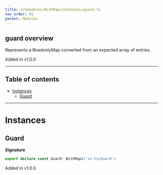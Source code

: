 ```yaml
---
title: schemables/WithMap/instances/guard.ts
nav_order: 92
parent: Modules
---
```


## guard overview

Represents a ReadonlyMap converted from an expected array of entries.

Added in v1.0.0

---

<h2 class="text-delta">Table of contents</h2>

- [Instances](#instances)
  - [Guard](#guard)

---

# Instances

## Guard

**Signature**

```ts
export declare const Guard: WithMap1<'io-ts/Guard'>
```

Added in v1.0.0
